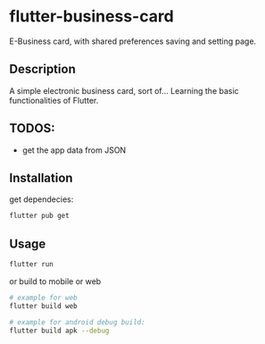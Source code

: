 # flutter-business-card
E-Business card, with shared preferences saving and setting page.

## Description
A simple electronic business card, sort of... Learning the basic functionalities of Flutter.

## TODOS:
- get the app data from JSON


## Installation

get dependecies:
```bash
flutter pub get
```


## Usage
```bash
flutter run
```

or
build to mobile or web
```bash
# example for web
flutter build web

# example for android debug build:
flutter build apk --debug
```
